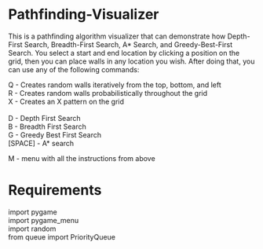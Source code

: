 # Pathfinding-Visualizer

This is a pathfinding algorithm visualizer that can demonstrate how Depth-First Search, Breadth-First Search, A* Search, and Greedy-Best-First Search. You select a start and end location by clicking a position on the grid, then you can place walls in any location you wish. After doing that, you can use any of the following commands:

Q - Creates random walls iteratively from the top, bottom, and left <br />
R - Creates random walls probabilistically throughout the grid <br />
X - Creates an X pattern on the grid <br />
<br />
D - Depth First Search <br />
B - Breadth First Search <br />
G - Greedy Best First Search <br />
[SPACE] - A* search <br />

M - menu with all the instructions from above

# Requirements
import pygame <br />
import pygame_menu <br />
import random <br />
from queue import PriorityQueue
